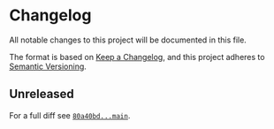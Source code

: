 # Changelog

All notable changes to this project will be documented in this file.

The format is based on [Keep a Changelog](https://keepachangelog.com/en/1.0.0/), and this project adheres to [Semantic Versioning](https://semver.org/spec/v2.0.0.html).

## Unreleased

For a full diff see [`80a40bd...main`][80a40bd...main].

[80a40bd...main]: https://github.com/ergebnis/php-library-template/compare/80a40bd...main
